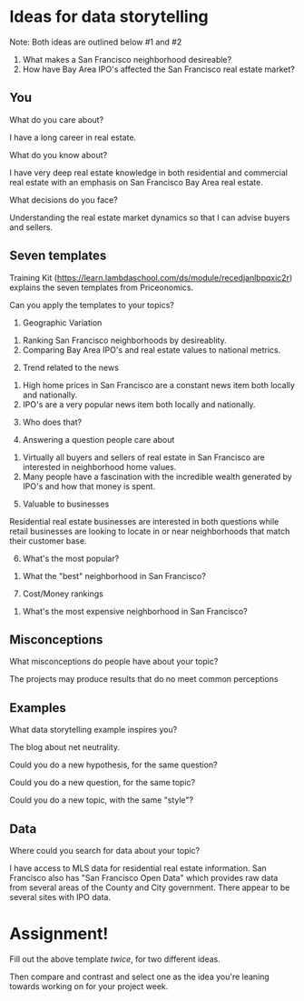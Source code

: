 # Ideas for data storytelling

Note: Both ideas are outlined below #1 and #2

1) What makes a San Francisco neighborhood desireable?
2) How have Bay Area IPO's affected the San Francisco real estate market?

## You

What do you care about?

I have a long career in real estate.

What do you know about?

I have very deep real estate knowledge in both residential and commercial real estate with an emphasis on San Francisco Bay Area real estate.

What decisions do you face?

Understanding the real estate market dynamics so that I can advise buyers and sellers.

## Seven templates

Training Kit (https://learn.lambdaschool.com/ds/module/recedjanlbpqxic2r) explains the seven templates from Priceonomics.

Can you apply the templates to your topics? 

1. Geographic Variation

1) Ranking San Francisco neighborhoods by desireablity.
2) Comparing Bay Area IPO's and real estate values to national metrics.

2. Trend related to the news

1) High home prices in San Francisco are a constant news item both locally and nationally.
2) IPO's are a very popular news item both locally and nationally.

3. Who does that?


4. Answering a question people care about

1) Virtually all buyers and sellers of real estate in San Francisco are interested in neighborhood home values.
2) Many people have a fascination with the incredible wealth generated by IPO's and how that money is spent.

5. Valuable to businesses

Residential real estate businesses are interested in both questions while retail businesses are looking to locate in or near neighborhoods that match their customer base.

6. What's the most popular?

1)  What the "best" neighborhood in San Francisco?

7. Cost/Money rankings

1)  What's the most expensive neighborhood in San Francisco?

## Misconceptions

What misconceptions do people have about your topic?

The projects may produce results that do no meet common perceptions

## Examples

What data storytelling example inspires you?

The blog about net neutrality.

Could you do a new hypothesis, for the same question?


Could you do a new question, for the same topic?


Could you do a new topic, with the same "style"?


## Data

Where could you search for data about your topic?

I have access to MLS data for residential real estate information.  San Francisco also has "San Francisco Open Data" which provides raw data from several areas of the County and City government.  There appear to be several sites with IPO data.

# Assignment!

Fill out the above template *twice*, for two different ideas.

Then compare and contrast and select one as the idea you're leaning towards
working on for your project week.
